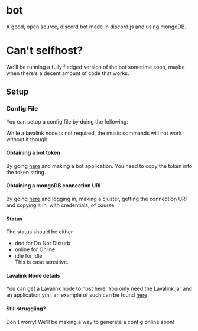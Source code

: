 # bot  

A good, open source, discord bot made in discord.js and using mongoDB.

# Can't selfhost?

We'll be running a fully fledged version of the bot sometime soon, maybe when there's a decent amount of code that works.

## Setup

### Config File

You can setup a config file by doing the following:

While a lavalink node is not required, the music commands will not work without it though.

#### Obtaining a bot token

By going [here](https://discord.com/developers/applications) and making a bot application. You need to copy the token into the token string.

#### Obtaining a mongoDB connection URI  

By going [here](https://www.mongodb.com/cloud/atlas) and logging in, making a cluster, getting the connection URI and copying it in, with credentials, of course.

#### Status

The status should be either  

- dnd for Do Not Disturb  
- online for Online  
- idle for Idle  
This is case sensitive.

#### Lavalink Node details

You can get a Lavalink node to host [here](https://ci.fredboat.com/viewLog.html?buildId=lastSuccessful&buildTypeId=Lavalink_Build&tab=artifacts&guest=1#%2FLavalink.jar). You only need the Lavalink.jar and an application.yml, an example of such can be found [here](https://github.com/good-discord-bot/lavalink/blob/main/application.yml).

#### Still struggling?

Don't worry! We'll be making a way to generate a config online soon!
